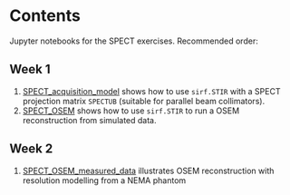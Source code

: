 # Contents

Jupyter notebooks for the SPECT exercises. Recommended order:

## Week 1
1. [SPECT\_acquisition\_model](SPECT_acquisition_model.ipynb) shows how to use `sirf.STIR` with a SPECT projection matrix `SPECTUB` (suitable for parallel beam collimators).
2. [SPECT\_OSEM](SPECT_OSEM.ipynb) shows how to use `sirf.STIR` to run a OSEM reconstruction from simulated data.

## Week 2
1. [SPECT\_OSEM\_measured\_data](SPECT_OSEM_measured_data.ipynb) illustrates OSEM reconstruction with resolution modelling from a NEMA phantom
